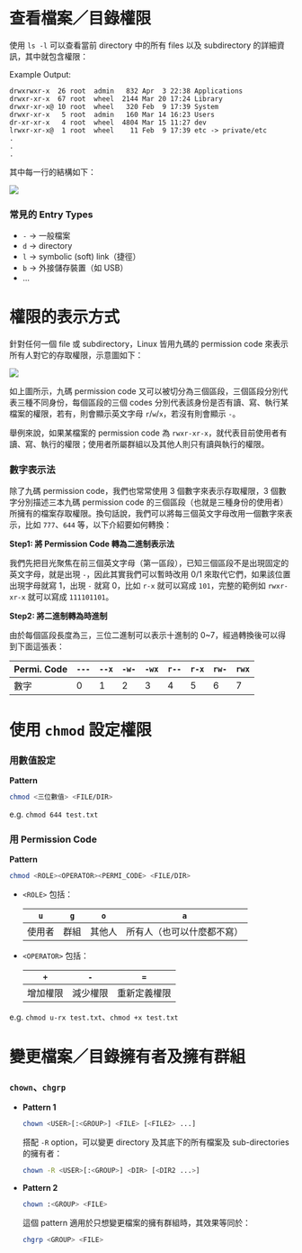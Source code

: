 # 查看檔案／目錄權限

使用 `ls -l` 可以查看當前 directory 中的所有 files 以及 subdirectory 的詳細資訊，其中就包含權限：

Example Output:

```plaintext
drwxrwxr-x  26 root  admin   832 Apr  3 22:38 Applications
drwxr-xr-x  67 root  wheel  2144 Mar 20 17:24 Library
drwxr-xr-x@ 10 root  wheel   320 Feb  9 17:39 System
drwxr-xr-x   5 root  admin   160 Mar 14 16:23 Users
dr-xr-xr-x   4 root  wheel  4804 Mar 15 11:27 dev
lrwxr-xr-x@  1 root  wheel    11 Feb  9 17:39 etc -> private/etc
.
.
.
```

其中每一行的結構如下：

![](<https://raw.githubusercontent.com/Jamison-Chen/KM-software/master/img/Screenshot 2023-04-05 at 12.39.38 PM.png>)

### 常見的 Entry Types

- `-` $\to$ 一般檔案
- `d` $\to$ directory
- `l` $\to$ symbolic (soft) link（捷徑）
- `b` $\to$ 外接儲存裝置（如 USB）
- ...

# 權限的表示方式

針對任何一個 file 或 subdirectory，Linux 皆用九碼的 permission code 來表示所有人對它的存取權限，示意圖如下：

![](<https://raw.githubusercontent.com/Jamison-Chen/KM-software/master/img/Screenshot 2023-04-05 at 2.45.04 PM.png>)

如上圖所示，九碼 permission code 又可以被切分為三個區段，三個區段分別代表三種不同身份，每個區段的三個 codes 分別代表該身份是否有讀、寫、執行某檔案的權限，若有，則會顯示英文字母 `r`/`w`/`x`，若沒有則會顯示 `-`。

舉例來說，如果某檔案的 permission code 為 `rwxr-xr-x`，就代表目前使用者有讀、寫、執行的權限；使用者所屬群組以及其他人則只有讀與執行的權限。

### 數字表示法

除了九碼 permission code，我們也常常使用 3 個數字來表示存取權限，3 個數字分別描述三本九碼 permission code 的三個區段（也就是三種身份的使用者）所擁有的檔案存取權限。換句話說，我們可以將每三個英文字母改用一個數字來表示，比如 `777`、`644` 等，以下介紹要如何轉換：

**Step1: 將 Permission Code 轉為二進制表示法**

我們先把目光聚焦在前三個英文字母（第一區段），已知三個區段不是出現固定的英文字母，就是出現 `-`，因此其實我們可以暫時改用 0/1 來取代它們，如果該位置出現字母就寫 1，出現 `-` 就寫 0，比如 `r-x`  就可以寫成 `101`，完整的範例如 `rwxr-xr-x` 就可以寫成 `111101101`。

**Step2: 將二進制轉為時進制**

由於每個區段長度為三，三位二進制可以表示十進制的 0~7，經過轉換後可以得到下面這張表：

|Permi. Code|`---`|`--x`|`-w-`|`-wx`|`r--`|`r-x`|`rw-`|`rwx`|
|-|-|-|-|-|-|-|-|-|
|數字|0|1|2|3|4|5|6|7|

# 使用 `chmod` 設定權限

### 用數值設定

**Pattern**

```bash
chmod <三位數值> <FILE/DIR>
```

e.g. `chmod 644 test.txt`

### 用 Permission Code

**Pattern**

```bash
chmod <ROLE><OPERATOR><PERMI_CODE> <FILE/DIR>
```

- `<ROLE>` 包括：

    |`u`|`g`|`o`|`a`|
    |---|---|---|---|
    |使用者|群組|其他人|所有人（也可以什麼都不寫）|

- `<OPERATOR>` 包括：

    |`+`|`-`|`=`|
    |---|---|---|
    |增加權限|減少權限|重新定義權限|

e.g. `chmod u-rx test.txt`、`chmod +x test.txt`

# 變更檔案／目錄擁有者及擁有群組

### `chown`、`chgrp`

- **Pattern 1**

    ```bash
    chown <USER>[:<GROUP>] <FILE> [<FILE2> ...]
    ```

    搭配 `-R` option，可以變更 directory 及其底下的所有檔案及 sub-directories 的擁有者：

    ```bash
    chown -R <USER>[:<GROUP>] <DIR> [<DIR2 ...>]
    ```

- **Pattern 2**

    ```bash
    chown :<GROUP> <FILE>
    ```

    這個 pattern 適用於只想變更檔案的擁有群組時，其效果等同於：
    
    ```bash
    chgrp <GROUP> <FILE>
    ```
